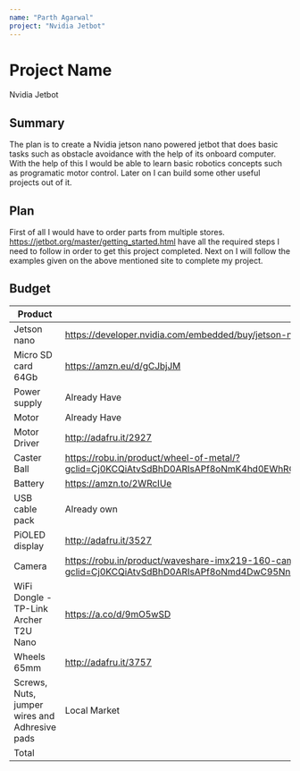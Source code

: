```yaml
---
name: "Parth Agarwal"
project: "Nvidia Jetbot"
---
```


# Project Name
Nvidia Jetbot

## Summary

The plan is to create a Nvidia jetson nano powered jetbot that does basic tasks such as obstacle avoidance with the help of its onboard computer. With the help of this I
would be able to learn basic robotics concepts such as programatic motor control. Later on I can build some other useful projects out of it.

## Plan

First of all I would have to order parts from multiple stores. https://jetbot.org/master/getting_started.html have all the required steps I need to follow in order to get this project completed.
Next on I will follow the examples given on the above mentioned site to complete my project.

## Budget


| Product         | Supplier/Link                                                | Cost   |
| --------------- | -------------------------------------------------------------| ------ |
| Jetson nano     | https://developer.nvidia.com/embedded/buy/jetson-nano-devkit | $149.00 |
| Micro SD card 64Gb | https://amzn.eu/d/gCJbjJM                                 | $6.47 |
| Power supply    |       Already Have                                           |       |
| Motor           |       Already Have                                           |       |
| Motor Driver    |http://adafru.it/2927                                         | $19.95|
| Caster Ball     |https://robu.in/product/wheel-of-metal/?gclid=Cj0KCQiAtvSdBhD0ARIsAPf8oNmK4hd0EWhRQ4ghPwx1Aydilg9Y4lvEWmT9SyFQ6pbXQOQfIgWJdI8aAnxqEALw_wcB| $0.60|
| Battery         |https://amzn.to/2WRcIUe                                       | $15.99|
| USB cable pack  |       Already own                                            |       |
| PiOLED display  |http://adafru.it/3527                                         | $7.00|
| Camera          |https://robu.in/product/waveshare-imx219-160-camera-160-fov-applicable-for-jetson-nano/?gclid=Cj0KCQiAtvSdBhD0ARIsAPf8oNmd4DwC95Nn4rrtpp0XVk0rD5Tr0LzZBC5iy1_d7fONXt7HtirXfcAaAvybEALw_wcB                        | $27.00|
|WiFi Dongle - TP-Link Archer T2U Nano|https://a.co/d/9mO5wSD                    | $17.57|
| Wheels  65mm    |http://adafru.it/3757                                         | $3.00 |
| Screws, Nuts, jumper wires and Adhresive pads | Local Market                   | $5.00|
| Total           |                                                              |$250.24|
